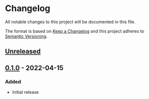 Changelog
=========
All notable changes to this project will be documented in this file.

The format is based on [Keep a Changelog](http://keepachangelog.com/en/1.0.0/)
and this project adheres to [Semantic Versioning](http://semver.org/spec/v2.0.0.html).

[Unreleased](https://github.com/jshwi/constcheck/compare/v0.1.0...HEAD)
------------------------------------------------------------------------

[0.1.0](https://github.com/jshwi/constcheck/releases/tag/v0.1.0) - 2022-04-15
------------------------------------------------------------------------
### Added
- Initial release
